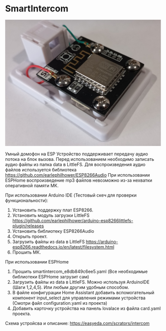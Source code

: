 # SmartIntercom

![main](images/front.jpg)

Умный домофон на ESP
Устройство поддерживает передачу аудио потока на блок вызова. Перед использованием необходимо записать аудио файлы из папка data в LittleFS.
Для воспроизведения аудио файлов используется библиотека https://github.com/earlephilhower/ESP8266Audio
При использовании ESPHome воспроизведение mp3 файлов невозможно из-за нехватки оперативной памяти МК.

При использовании Arduino IDE (Тестовый скеч для проверки функциональности):
1. Установить поддержку плат ESP8266.
2. Установить модуль загрузки LittleFS https://github.com/earlephilhower/arduino-esp8266littlefs-plugin/releases
3. Установить библиотеку ESP8266Audio
4. Открыть проект.
5. Загрузить файлы из data в LittleFS https://arduino-esp8266.readthedocs.io/en/latest/filesystem.html
6. Прошить МК.

При использовании ESPHome
1. Прошить smartintercom_e8db849c6ee5.yaml (Все необходимые библиотеки ESPHome загрузит сам)
2. Загрузить файлы из data в LittleFS. Можно используя ArduinoIDE (Шаги 1,2,4,5). Или любым другим удобным способом.
3. В файле конфигурации Home Assistant добавить вспомогательный компонент input_select для управления режимами устройства (Смотри файл configuration.yaml из проекта)
4. Добавить карточку устройства на панель lovalace из файла card.yaml проекта.


Схема устройсва и описание:
https://easyeda.com/scrators/intercom
